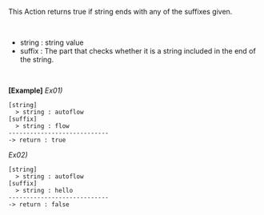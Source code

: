 This Action returns true if string ends with any of the suffixes given.

<br/>

- string : string value
- suffix : The part that checks whether it is a string included in the end of the string.

<br/>

**[Example]**
*Ex01)*
```
[string]
  > string : autoflow
[suffix]
  > string : flow
----------------------------
-> return : true
```
*Ex02)*
```
[string]
  > string : autoflow
[suffix]
  > string : hello
----------------------------
-> return : false
```
